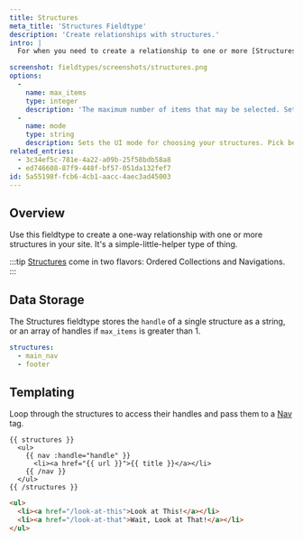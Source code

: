 ```yaml
---
title: Structures
meta_title: 'Structures Fieldtype'
description: 'Create relationships with structures.'
intro: |
  For when you need to create a relationship to one or more [Structures](/structures). This could be useful to pick which version of a sidebar or footer to include on a page, or other similar things.

screenshot: fieldtypes/screenshots/structures.png
options:
  -
    name: max_items
    type: integer
    description: 'The maximum number of items that may be selected. Setting this to `1` will automatically change the UI to a dropdown.'
  -
    name: mode
    type: string
    description: Sets the UI mode for choosing your structures. Pick between `Stack Selector`, `Select Dropdown`, or `Typeahead Field`.
related_entries:
  - 3c34ef5c-781e-4a22-a09b-25f58bdb58a8
  - ed746608-87f9-448f-bf57-051da132fef7
id: 5a55198f-fcb6-4cb1-aacc-4aec3ad45003
---
```

## Overview

Use this fieldtype to create a one-way relationship with one or more structures in your site. It's a simple-little-helper type of thing.

:::tip
[Structures](/structures) come in two flavors: Ordered Collections and Navigations.
:::

## Data Storage

The Structures fieldtype stores the `handle` of a single structure as a string, or an array of handles if `max_items` is greater than 1.

``` yaml
structures:
  - main_nav
  - footer
  ```

## Templating

Loop through the structures to  access their handles and pass them to a [Nav](/tags/nav) tag.

```
{{ structures }}
  <ul>
    {{ nav :handle="handle" }}
      <li><a href="{{ url }}">{{ title }}</a></li>
    {{ /nav }}
  </ul>
{{ /structures }}
```

```html
<ul>
  <li><a href="/look-at-this">Look at This!</a></li>
  <li><a href="/look-at-that">Wait, Look at That!</a></li>
</ul>
```


